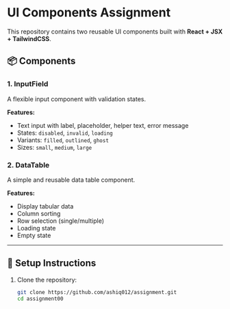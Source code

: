 # UI Components Assignment

This repository contains two reusable UI components built with **React + JSX + TailwindCSS**.

## 📦 Components

### 1. InputField
A flexible input component with validation states.

**Features:**
- Text input with label, placeholder, helper text, error message
- States: `disabled`, `invalid`, `loading`
- Variants: `filled`, `outlined`, `ghost`
- Sizes: `small`, `medium`, `large`

### 2. DataTable
A simple and reusable data table component.

**Features:**
- Display tabular data
- Column sorting
- Row selection (single/multiple)
- Loading state
- Empty state

---

## 🚀 Setup Instructions

1. Clone the repository:
   ```bash
   git clone https://github.com/ashiq012/assignment.git
   cd assignment00
